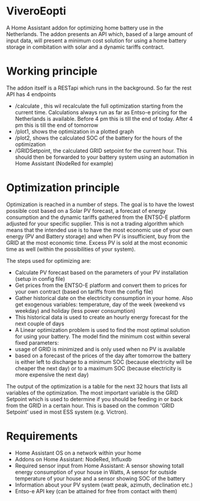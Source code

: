 # ViveroEopti
A Home Assistant addon for optimizing home battery use in the Netherlands. The addon presents an API which, based of a large amount of input data, will present a minimum cost solution for using a home battery storage in combitation with solar and a dynamic tariffs contract. 

# Working principle
The addon itself is a RESTapi which runs in the background. So far the rest API has 4 endpoints

* /calculate , this wil recalculate the full optimization starting from the current time. Calculations always run as far as Entso-e pricing for the Netherlands is available. Before 4 pm this is till the end of today. After 4 pm this is till the end of tomorrow
* /plot1, shows the optimization in a plotted graph
* /plot2, shows the calculated SOC of the battery for the hours of the optimization
* /GRIDSetpoint, the calculated GRID setpoint for the current hour. This should then be forwarded to your battery system using an automation in Home Assistant (NodeRed for example)

# Optimization principle
Optimization is reached in a number of steps. The goal is to have the lowest possible cost based on a Solar PV forecast, a forecast of energy consumption and the dynamic tariffs gathered from the ENTSO-E platform adjusted for your specific supplier. This is not a trading algorithm which means that the intended use is to have the most economic use of your own energy (PV and Battery storage) and when PV is insufficient, buy from the GRID at the most economic time. Excess PV is sold at the most economic time as well (within the possibilities of your system). 

The steps used for optimizing are:

* Calculate PV forecast based on the parameters of your PV installation (setup in config file)
* Get prices from the ENTSO-E platform and convert them to prices for your own contract (based on tariffs from the config file)
* Gather historical date on the electricity consumption in your home. Also get exogenous variables: temperature, day of the week (weekend vs weekday) and holiday (less power consumption)
* This historical data is used to create an hourly energy forecast for the next couple of days
* A Linear optimization problem is used to find the most optimal solution for using your battery. The model find the minimum cost within several fixed parameters:
* usage of GRID is minimized and is only used when no PV is available
* based on a forecast of the prices of the day after tomorrow the battery is either left to discharge to a minimum SOC (because electricity will be cheaper the next day) or to a maximum SOC (because electricity is more expensive the next day)

The output of the optimization is a table for the next 32 hours that lists all variables of the optimization. The most important variable is the GRID Setpoint which is used to determine if you should be feeding in or back from the GRID in a certain hour. This is based on the common 'GRID Setpoint' used in most ESS system (e.g. Victron).

# Requirements

* Home Assistant OS on a network within your home
* Addons on Home Assistant: NodeRed, Influxdb
* Required sensor input from Home Assistant: A sensor showing totall energy consumption of your house in Watts, A sensor for outside temperature of your house and a sensor showing SOC of the battery
* Information about your PV system (watt peak, azimuth, declination etc.)
* Entso-e API key (can be attained for free from contact with them)


